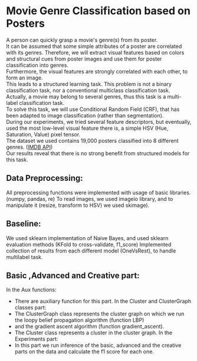 # Movie Genre Classification based on Posters

A person can quickly grasp a movie's genre(s) from its poster.  
It can be assumed that some simple attributes of a poster are correlated with its genres. Therefore, we will extract visual features based on colors and structural cues from poster images and use them for poster classification into genres.  
Furthermore, the visual features are strongly correlated with each other, to form an image.  
This leads to a structured learning task. This problem is not a binary classification task, nor a conventional multiclass classification task. Actually, a movie may belong to several genres, thus this task is a multi-label classification task.  
To solve this task, we will use Conditional Random Field (CRF), that has been adapted to image classification (rather than segmentation).  
During our experiments, we tried several feature descriptors, but eventually, used the most low-level visual feature there is, a simple HSV (Hue, Saturation, Value) pixel tensor.  
The dataset we used contains 19,000 posters classified into 8 different genres. ([IMDB API](https://www.imdb.com/interfaces/))  
Our results reveal that there is no strong benefit from structured models for this task.


## Data Preprocessing:
All preprocessing functions were implemented with usage of basic libraries. (numpy, pandas, re)
To read images, we used imageio library, and to manipulate it (resize, transform to HSV) we used skimage).
## Baseline:
We used sklearn implementation of Naive Bayes, and used sklearn evaluation methods (KFold to cross-validate, f1_score)
Implemented collection of results from each different model (OneVsRest), to handle multilabel task.
## Basic ,Advanced and Creative part:
In the Aux functions:
- There are auxiliary function for this part.
In the Cluster and ClusterGraph classes part:
- The ClusterGraph class represents the cluster graph on which we run the loopy belief propagation algorithm (function LBP)
- and the gradient ascent algorithm (function gradient_ascent).
- The Cluster class represents a cluster in the cluster graph.
In the Experiments part:
- In this part we run inference of the basic, advanced and the creative parts on the data and calculate the f1 score for each one.
